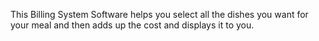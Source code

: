 This Billing System Software helps you select all the dishes you want for your meal and then adds up the cost and displays it to you.

